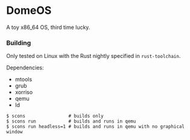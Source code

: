 # DomeOS
A toy x86_64 OS, third time lucky.

### Building
Only tested on Linux with the Rust nightly specified in `rust-toolchain`.

Dependencies:

* mtools
* grub
* xorriso
* qemu
* ld

```
$ scons                # builds only
$ scons run            # builds and runs in qemu
$ scons run headless=1 # builds and runs in qemu with no graphical window

```
